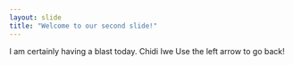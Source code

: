 ```yaml
---
layout: slide
title: "Welcome to our second slide!"
---
```

I am certainly having a blast today. Chidi Iwe
Use the left arrow to go back!
